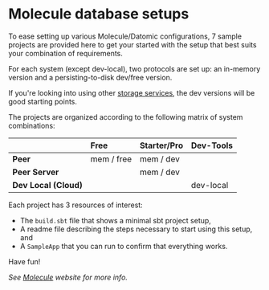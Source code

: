 # Molecule database setups

To ease setting up various Molecule/Datomic configurations, 7 sample projects are provided here to get your started with the setup that best suits your combination of requirements.

For each system (except dev-local), two protocols are set up: an in-memory version and a persisting-to-disk dev/free version. 

If you're looking into using other [storage services](https://docs.datomic.com/on-prem/storage.html), the dev versions will be good starting points.

The projects are organized according to the following matrix of system combinations:

| &nbsp;                | Free       | Starter/Pro | Dev-Tools |   
| :---                  | :---       | :---        | :---      |   
| **Peer**              | mem / free | mem / dev   |           |   
| **Peer Server**       |            | mem / dev   |           |   
| **Dev Local (Cloud)** |            |             | dev-local |


Each project has 3 resources of interest:

- The `build.sbt` file that shows a minimal sbt project setup,
- A readme file describing the steps necessary to start using this setup, and
- A `SampleApp` that you can run to confirm that everything works.

Have fun!

_See [Molecule](http://scalamolecule.org) website for more info._